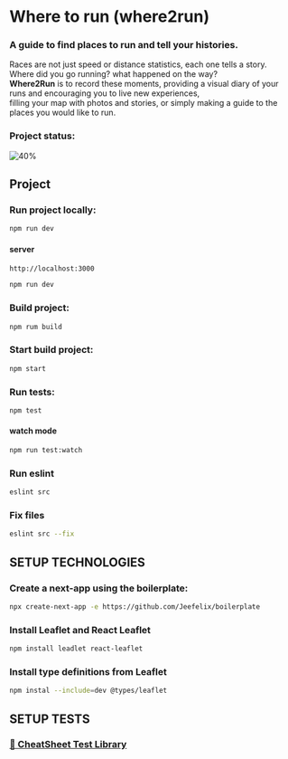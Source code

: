 # Where to run (where2run)
<h3>A guide to find places to run and tell your histories.</h3>
<p>Races are not just speed or distance statistics, each one tells a story.<br/>
Where did you go running? what happened on the way?<br/>
<b>Where2Run</b> is to record these moments, providing a visual diary of your runs and encouraging you to live new experiences,<br/>
filling your map with photos and stories, or simply making a guide to the places you would like to run.</p>

### Project status:
![40%](https://progress-bar.dev/40)

## Project

### Run project locally:

```sh
npm run dev
```

#### server

```sh
http://localhost:3000
```

```sh
npm run dev
```

### Build project:
```sh
npm rum build
```

### Start build project:
```sh
npm start
```

### Run tests:
```sh
npm test
```
#### watch mode
```sh
npm run test:watch
```

### Run eslint
```sh
eslint src
```

### Fix files
```sh
eslint src --fix
```

## SETUP TECHNOLOGIES

### Create a next-app using the boilerplate:

```sh
npx create-next-app -e https://github.com/Jeefelix/boilerplate
```

### Install Leaflet and React Leaflet

```sh
npm install leadlet react-leaflet
```

### Install type definitions from Leaflet
```sh
npm instal --include=dev @types/leaflet
```

## SETUP TESTS

<a href= "https://github.com/testing-library/react-testing-library/blob/main/other/cheat-sheet.pdf"><h3>🐐 CheatSheet Test Library</h3></a>
